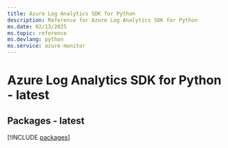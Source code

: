 ```yaml
---
title: Azure Log Analytics SDK for Python
description: Reference for Azure Log Analytics SDK for Python
ms.date: 02/13/2025
ms.topic: reference
ms.devlang: python
ms.service: azure-monitor
---
```

# Azure Log Analytics SDK for Python - latest
## Packages - latest
[!INCLUDE [packages](log-analytics-index.md)]